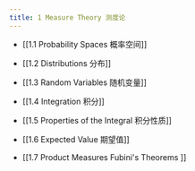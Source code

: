 ```yaml
---
title: 1 Measure Theory 测度论
---
```


- [[1.1 Probability Spaces 概率空间]]

- [[1.2 Distributions 分布]]

- [[1.3 Random Variables 随机变量]]

- [[1.4 Integration 积分]]

- [[1.5 Properties of the Integral 积分性质]]

- [[1.6 Expected Value 期望值]]

- [[1.7 Product Measures Fubini's Theorems ]]
